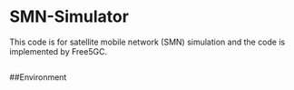 # SMN-Simulator

This code is for satellite mobile network (SMN) simulation and the code is implemented by Free5GC.

```

```

##Environment
